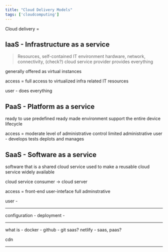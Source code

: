 ```yaml
---
title: "Cloud Delivery Models"
tags: ['cloudcomputing']
---
```


Cloud delivery = 

## IaaS - Infrastructure as a service
> Resources, self-contained IT environment 
> hardware, network, connectivity, 
> (check?) cloud service provider provides everything

generally offered as virtual instances

access = full access to virtualized infra related IT resources

user - does everything 
## PaaS - Platform as a service
ready to use
predefined
ready made environment
support the entire device lifecycle

access = moderate level of administrative control
limited administrative
user - develops tests deplots and manages

## SaaS - Software as a service 
software that is  a shared cloud service
used to make a reusable cloud service widely available 

cloud service consumer ->  cloud server

access = front-end user-inteface
full adminstrative 

user - 

---

configuration - 
deployment - 


---

what is - 
docker - 
github - git saas?
netlify - saas, paas?

cdn

---